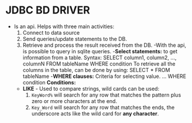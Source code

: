 # JDBC BD DRIVER

- Is an api. Helps with three main activities:
	1. Connect to data source
	2. Send queries/update statements to the DB.
	3. Retrieve and process the result received from the DB.
-With the api, is possible to query in sqlite queries.
-**Select statements:** to get information from a table. Syntax:
		SELECT column1, column2, ..., columnN FROM tableName WHERE condition
To retrieve all the columns in the table, can be done by using:
			SELECT * FROM tableName
-**WHERE clauses:**  Criteria for selecting value.
		... WHERE condition
	**Conditions:**
	- **LIKE** - Used to compare strings, wild cards can be used:
		1. `KeyWord%` will search for any row that matches the pattern plus zero or more characters at the end.
		2. `Key_Word` will search for any row that matches the ends, the underscore acts like the wild card for **any character**.
	 
